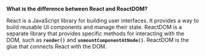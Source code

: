**What is the difference between React and ReactDOM?**

React is a JavaScript library for building user interfaces. It provides a way to build reusable UI components and manage their state. ReactDOM is a separate library that provides specific methods for interacting with the DOM, such as **`render()`** and **`unmountComponentAtNode()`**. ReactDOM is the glue that connects React with the DOM.
